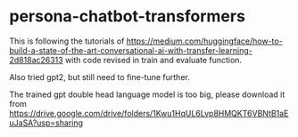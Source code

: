 # persona-chatbot-transformers

This is following the  tutorials of https://medium.com/huggingface/how-to-build-a-state-of-the-art-conversational-ai-with-transfer-learning-2d818ac26313 with code revised in train and evaluate function.

Also tried gpt2, but still need to fine-tune further.

The trained gpt double head language model is too big, please download it from 
https://drive.google.com/drive/folders/1Kwu1HqUL6Lvp8HMQKT6VBNtB1aEuJaSA?usp=sharing
